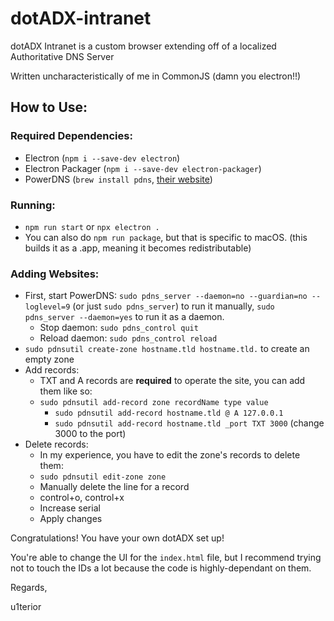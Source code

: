 # dotADX-intranet
dotADX Intranet is a custom browser extending off of a localized Authoritative DNS Server

Written uncharacteristically of me in CommonJS (damn you electron!!)

## How to Use:

### Required Dependencies:
- Electron (`npm i --save-dev electron`)
- Electron Packager (`npm i --save-dev electron-packager`)
- PowerDNS (`brew install pdns`, [their website](https://doc.powerdns.com/authoritative/installation.html))

### Running:
- `npm run start` or `npx electron .`
- You can also do `npm run package`, but that is specific to macOS. (this builds it as a .app, meaning it becomes redistributable)

### Adding Websites:
- First, start PowerDNS: `sudo pdns_server --daemon=no --guardian=no --loglevel=9` (or just `sudo pdns_server`) to run it manually, `sudo pdns_server --daemon=yes` to run it as a daemon.
  - Stop daemon: `sudo pdns_control quit`
  - Reload daemon: `sudo pdns_control reload`
- `sudo pdnsutil create-zone hostname.tld hostname.tld.` to create an empty zone
- Add records:
  - TXT and A records are **required** to operate the site, you can add them like so:
  - `sudo pdnsutil add-record zone recordName type value`
    - `sudo pdnsutil add-record hostname.tld @ A 127.0.0.1`
    - `sudo pdnsutil add-record hostname.tld _port TXT 3000` (change 3000 to the port)
- Delete records:
  - In my experience, you have to edit the zone's records to delete them:
  - `sudo pdnsutil edit-zone zone`
  - Manually delete the line for a record
  - control+o, control+x
  - Increase serial
  - Apply changes

Congratulations! You have your own dotADX set up!

You're able to change the UI for the `index.html` file, but I recommend trying not to touch the IDs a lot because the code is highly-dependant on them.


Regards,

u1terior

